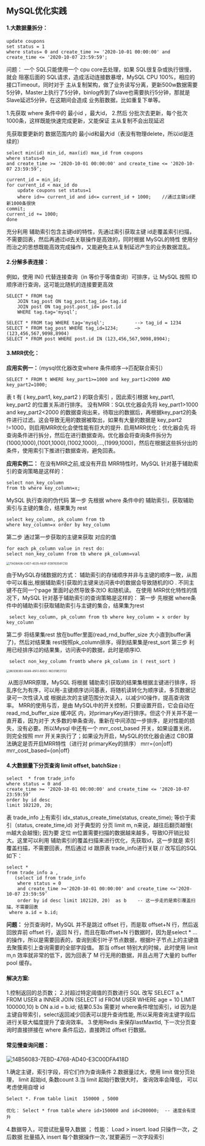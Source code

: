 ## MySQL优化实践



#### 1.大数据量拆分：

```mysql
update coupons 
set status = 1 
where status= 0 and create_time >= '2020-10-01 00:00:00' and create_time <= '2020-10-07 23:59:59';
```

问题： 一个 SQL只能使用一个 cpu core去处理，如果 SQL很复杂或执行很慢，就会 阻塞后面的 SQL请求，造成活动连接数暴增，MySQL CPU 100%，相应的 接口Timeout，同时对于 主从复制架构，做了业务读写分离，更新500w数据需要5分钟，Master上执行了5分钟，binlog传到了slave也需要执行5分钟，那就是Slave延迟5分钟，在这期间会造成 业务脏数据，比如重复下单等。

1.先获取 where 条件中的 最小id  ，最大id，
2.然后 分批次去更新，每个批次 1000条，这样既能快速完成更新，又能保证 主从复制不会出现延迟

先获取要更新的 数据范围内的 最小id和最大id（表没有物理delete，所以id是连续的）

```mysql
select min(id) min_id, max(id) max_id from coupons 
where status=0 
and create_time >= '2020-10-01 00:00:00' and create_time <= '2020-10-07 23:59:59’; 

current_id = min_id;
for current_id < max_id do
    update coupons set status=1 
    where id>= current_id and id<= current_id + 1000;    //通过主键id更新1000条很快
commit;
current_id += 1000;
done
```

充分利用 辅助索引包含主键id的特性，先通过索引获取主键 id走覆盖索引扫描，不需要回表，然后再通过id去关联操作是高效的，同时根据 MySQL的特性 使用分而治之的思想既能高效完成操作，又能避免主从复制延迟产生的业务数据混乱。



#### 2.分解多表连接：

例如，使用 IN() 代替连接查询（in 等价于等值查询）可排序，让 MySQL 按照 ID 顺序进行查询，这可能比随机的连接要更高效

```mysql
SELECT * FROM tag
    JOIN tag_post ON tag_post.tag_id= tag.id
    JOIN post ON tag_post.post_id= post.id
    WHERE tag.tag='mysql’;

SELECT * FROM tag WHERE tag='mysql';           --> tag_id = 1234
SELECT * FROM tag_post WHERE tag_id=1234;      —> (123,456,567,9098,8904)
SELECT * FROM post WHERE post.id IN (123,456,567,9098,8904);
```



#### 3.MRR优化： 

**应用实例一：**（mysql优化器改变where 条件顺序—>匹配联合索引） 

```mysql
SELECT * FROM t WHERE key_part1>=1000 and key_part1<2000 AND key_part2=1000;
```

表 t 有 ( key_part1,  key_part2 ) 的联合索引 ，因此索引根据 key_part1,  key_part2 的位置关系进行排序。
没有MRR：SQL优化器会先将 key_part1>1000 and key_part2<2000 的数据查询出来，待取出的数据后，再根据key_part2的条件进行过滤。这会导致无用的数据被取出，如果有大量的数据是 key_part2 !=1000，则启用MRR优化会使性能有巨大的提升.
启用MRR优化：优化器会先 将查询条件进行拆分，然后在进行数据查询。优化器会将查询条件拆分为(1000,1000),(1001,1000),(1002,1000),…,(1999,1000)，然后在根据这些拆分出的条件，使用索引下推进行数据查询，避免回表。

**应用实例二：**
 在没有MRR之前,或没有开启 MRR特性时，MySQL 针对基于辅助索引的查询策略是这样的：

```mysql
select non_key_column 
from tb where key_column=x;
```

MySQL 执行查询的伪代码
第一步 先根据 where 条件中的 辅助索引，获取辅助索引与主键的集合，结果集为 rest

```mysql
select key_column, pk_column from tb 
where key_column=x order by key_column 
```

第二步 通过第一步获取的主键来获取 对应的值

```mysql
for each pk_column value in rest do:
select non_key_column from tb where pk_column=val
```

<img src="https://tva1.sinaimg.cn/large/008i3skNly1guryagegrej60ko0im3zx02.jpg" alt="71AD8A06-C4D7-4035-A63F-E0978354FC50" style="zoom:50%;" />

由于MySQL存储数据的方式： 辅助索引的存储顺序并非与主键的顺序一致，从图中可以看出,根据辅助索引获取的主键来访问表中的数据会导致随机的IO . 不同主键不在同一个page 里面时必然导致多次IO 和随机读。
  在使用 MRR优化特性的情况下，MySQL 针对基于辅助索引的查询策略是这样的：
第一步 先根据 where条件中的辅助索引获取辅助索引与主键的集合，结果集为rest

```mysql
 select key_column, pk_column from tb where key_column = x order by key_column 
```

第二步 将结果集rest 放在buffer里面(read_rnd_buffer_size 大小直到buffer满了)，然后对结果集 rest按照pk_column排序，得到结果集是rest_sort
第三步 利用已经排序过的结果集，访问表中的数据，此时是顺序IO.

```mysql
 select non_key_column fromtb where pk_column in ( rest_sort )
```

<img src="https://tva1.sinaimg.cn/large/008i3skNly1guryaq9apaj60y80hkwge02.jpg" alt="863DB3B3-6049-45F0-B0DC-16D319E21722" style="zoom:50%;" />

​		从图示MRR原理，MySQL 将根据 辅助索引获取的结果集根据主键进行排序，将乱序化为有序，可以用-主键顺序访问基表，将随机读转化为顺序读，多页数据记录可一次性读入或 根据此次的主键范围分次读入，以减少IO操作，提高查询效率。
MRR的使用与否，是由 MySQL中的开关控制，只要设置开启，它会自动在 read_rnd_buffer_size 缓冲区 内，对primaryKey进行排序。但这个开关并不是一直开着，因为对于 大多数的单条查询，重新在中间添加一步排序，是对性能的损失，没有必要。所以Mysql 中还有一个 mrr_cost_based 开关，如果设置关闭，则完全按照 mrr 开关来执行了；如果设为开启，MySQL的优化器会通过 CBO算法确定是否开启MRR特性（进行对 primaryKey的排序）
mrr={on|off}
mrr_cost_based={on|off}



#### 4.大数据量下分页查询 limit offset, batchSize :

```mysql
select  * from trade_info 
where status = 0 and 
create_time >= '2020-10-01 00:00:00' and create_time <= '2020-10-07 23:59:59’ 
order by id desc 
limit 102120, 20;
```

表 trade_info 上有索引 idx_status_create_time(status, create_time); 等价于索引（status, create_time,id)
对于典型的 分页 limit m, n来说，越往后翻页越慢( m越大会越慢);  因为要 定位 m位置需要扫描的数据越来越多，导致IO开销比较大。这里可以利用 辅助索引的覆盖扫描来进行优化，先获取id，这一步就是 索引覆盖扫描，不需要回表，然后通过 id 跟原表 trade_info进行关联
// 改写后的SQL如下：

```mysql
select * 
from trade_info a , 
   (select id from trade_info 
    where status = 0 
    and create_time >='2020-10-01 00:00:00' and create_time <='2020-10-07 23:59:59’ 
    order by id desc limit 102120, 20)  as b    -- 这一步走的是索引覆盖扫描，不需要回表
 where a.id = b.id;
```

**问题：** 分页查询时，MySQL 并不是跳过 offset 行，而是取 offset+N 行，然后返回放弃前 offset 行，返回 N 行，而且在取offset+N 行数据时，因为是select * ... 的操作，所以是需要回表的，查询到索引叶子节点数据，根据叶子节点上的主键值去聚簇索引上查询需要的全部字段值。
那当 offset 特别大的时候，此时使用 limit m,n 效率就非常的低下，因为回表了 M 行无用的数据，并且占用了大量的 buffer pool 缓存。

#### 解决方案:

1.控制返回的总页数；
2.对超过特定阈值的页数进行 SQL 改写
SELECT a.* FROM USER a  INNER JOIN  (SELECT id  FROM USER WHERE age = 10 LIMIT 100000,10) b  ON a.id = b.id;  结果0.53s
需要对 where条件增加索引，id 因为是主键自带索引，select返回减少回表可以提升查询性能, 所以采用查询主键字段后进行关联大幅度提升了查询效率。
3.使用Redis 来保存lastMaxtId, 下一次分页查询时直接拼接在 where 条件后边，直接跨过 offset 行数据。



#### 常见慢查询问题：

![14B56083-7EBD-4768-AD40-E3C00DFA418D](https://tva1.sinaimg.cn/large/008i3skNly1guryax8sv9j61860oan1002.jpg)



1.确定主键，索引字段，将它们作为查询条件
2.数据量过大，使用 limit 做分页处理，  limit  起始id, 条数count 
3.当 limit 起始行数很大时， 查询效率会降低， 可以考虑使用自增 id 

```mysql
Select *. From table limit  150000 , 5000

优化： Select * from table where id>150000 and id<200000;  -- 速度会有提升
```

4.数据导入，可尝试批量导入数据 ；   性能：    Load  > insert. 
 load 只操作一次，之后数据 批量插入
 insert 每个数据操作一次，’就要遍历 一次字段索引